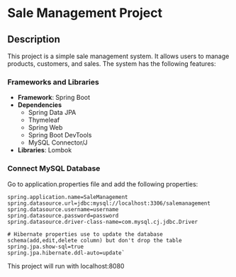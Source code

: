 # Sale Management Project
## Description
This project is a simple sale management system. It allows users to manage products, customers, and sales. The system has the following features:
### Frameworks and Libraries
- **Framework**: Spring Boot
- **Dependencies**
  - Spring Data JPA
  - Thymeleaf
  - Spring Web
  - Spring Boot DevTools
  - MySQL Connector/J
- **Libraries**: Lombok

### Connect MySQL Database
Go to application.properties file and add the following properties:
```
spring.application.name=SaleManagement
spring.datasource.url=jdbc:mysql://localhost:3306/salemanagement
spring.datasource.username=username
spring.datasource.password=password
spring.datasource.driver-class-name=com.mysql.cj.jdbc.Driver

# Hibernate properties use to update the database schema(add,edit,delete column) but don't drop the table 
spring.jpa.show-sql=true
spring.jpa.hibernate.ddl-auto=update`
```
This project will run with localhost:8080
